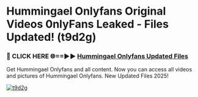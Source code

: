 # Hummingael Onlyfans Original Videos 0nlyFans Leaked - Files Updated! (t9d2g)

<h3>🔴 CLICK HERE 🌐==►► <a href="https://tinyurl.com/2m67pmp6" rel="nofollow">Hummingael Onlyfans Updated Files</a></h3>

Get Hummingael Onlyfans and all content. Now you can access all videos and pictures of Hummingael Onlyfans. New Updated Files 2025!

[![t9d2g](https://i.imgur.com/H4QAA4z.gif)](https://tinyurl.com/2m67pmp6)